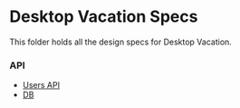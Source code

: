 # Desktop Vacation Specs

This folder holds all the design specs for Desktop Vacation.

### API
- [Users API](/doc/API/users.md)
- [DB](/doc/db/README.md)
